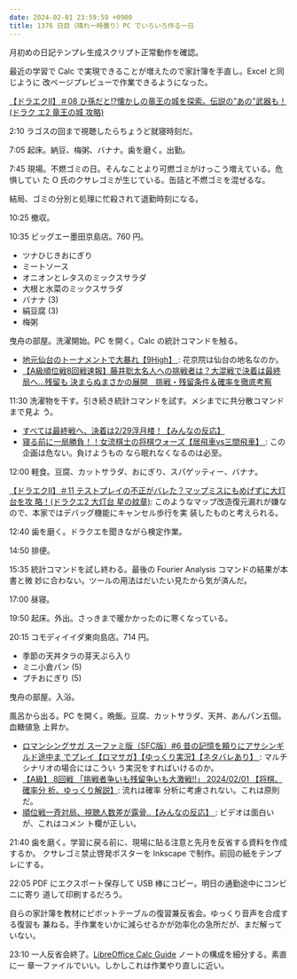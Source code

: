 ```yaml
---
date: 2024-02-01 23:59:59 +0900
title: 1376 日目（晴れ一時曇り）PC でいろいろ作る一日
---
```


月初めの日記テンプレ生成スクリプト正常動作を確認。

最近の学習で Calc で実現できることが増えたので家計簿を手直し。Excel と同じように
改ページプレビューで作業できるようになった。

[【ドラエクⅡ】＃08 ひ孫だと!?懐かしの竜王の城を探索。伝説の”あの”武器も！(ドラク
エ2 竜王の城 攻略)](https://www.youtube.com/watch?v=B9S7AxRjvOo)

2:10 ラゴスの回まで視聴したらちょうど就寝時刻だ。

7:05 起床。納豆、梅粥、バナナ。歯を磨く。出勤。

7:45 現場。不燃ゴミの日。そんなことより可燃ゴミがけっこう増えている。危惧してい
た O 氏のクサレゴミが生じている。缶詰と不燃ゴミを混ぜるな。

結局、ゴミの分別と処理に忙殺されて退勤時刻になる。

10:25 撤収。

10:35 ビッグエー墨田京島店。760 円。

* ツナひじきおにぎり
* ミートソース
* オニオンとレタスのミックスサラダ
* 大根と水菜のミックスサラダ
* バナナ (3)
* 絹豆腐 (3)
* 梅粥

曳舟の部屋。洗濯開始。PC を開く。Calc の統計コマンドを触る。

* [地元仙台のトーナメントで大暴れ【9High】
  ](https://www.youtube.com/watch?v=T5yr8KNpBgM): 花京院は仙台の地名なのか。
* [【A級順位戦8回戦速報】藤井聡太名人への挑戦者は？大混戦で決着は最終局へ…残留も
  決まらぬまさかの展開　挑戦・残留条件＆確率を徹底考察
  ](https://www.youtube.com/watch?v=_Ff8LllXJic)

11:30 洗濯物を干す。引き続き統計コマンドを試す。メシまでに共分散コマンドまで見よ
う。

* [すべては最終戦へ、決着は2/29浮月楼！【みんなの反応】
  ](https://www.youtube.com/watch?v=MQFmIZe_5Fc)
* [寝る前に一局勝負！！女流棋士の将棋ウォーズ【居飛車vs三間飛車】
  ](https://www.youtube.com/watch?v=w09fFOR_bGg): この企画は危ない。負けようもの
  なら眠れなくなるのは必至。

12:00 軽食。豆腐、カットサラダ、おにぎり、スパゲッティー、バナナ。

[【ドラエクⅡ】＃11 テストプレイの不正がバレた？マップミスにもめげずに大灯台を攻
略！(ドラクエ2 大灯台 星の紋章)](https://www.youtube.com/watch?v=Ltk9FyWVvDw):
このようなマップ改造復元漏れが嫌なので、本家ではデバッグ機能にキャンセル歩行を実
装したものと考えられる。

12:40 歯を磨く。ドラクエを聞きながら検定作業。

14:50 排便。

15:35 統計コマンドを試し終わる。最後の Fourier Analysis コマンドの結果が本書と微
妙に合わない。ツールの用法はだいたい見たから気が済んだ。

17:00 昼寝。

19:50 起床。外出。さっきまで暖かかったのに寒くなっている。

20:15 コモディイイダ東向島店。714 円。

* 季節の天丼タラの芽天ぷら入り
* ミニ小倉パン (5)
* プチおにぎり (5)

曳舟の部屋。入浴。

風呂から出る。PC を開く。晩飯。豆腐、カットサラダ、天丼、あんパン五個。血糖値急
上昇か。

* [ロマンシングサガ スーファミ版（SFC版）#6 昔の記憶を頼りにアサシンギルド途中ま
  でプレイ【ロマサガ】【ゆっくり実況】【ネタバレあり】
  ](https://www.youtube.com/watch?v=Dy9Ll3E_ZbI): マルチシナリオの場合にはこうい
  う実況をすればいけるのか。
* [【A級】 8回戦 「挑戦者争いも残留争いも大激戦!!」 2024/02/01 【将棋、確率分
  析、ゆっくり解説】](https://www.youtube.com/watch?v=mzvY-A-8rFk): 流れは確率
  分析に考慮されない。これは原則だ。
* [順位戦一斉対局、視聴人数差が露骨‥【みんなの反応】
  ](https://www.youtube.com/watch?v=AQPRjb3RPwQ): ビデオは面白いが、これはコメン
  ト欄が正しい。

21:40 歯を磨く。学習に戻る前に、現場に貼る注意と先月を反省する資料を作成するか。
クサレゴミ禁止啓発ポスターを Inkscape で制作。前回の紙をテンプレにする。

22:05 PDF にエクスポート保存して USB 棒にコピー。明日の通勤途中にコンビニに寄り
道して印刷するだろう。

自らの家計簿を教材にピボットテーブルの復習兼反省会。ゆっくり音声を合成する復習も
兼ねる。手作業をいかに減らせるかが効率化の急所だが、まだ解っていない。

23:10 一人反省会終了。[LibreOffice Calc Guide] ノートの構成を細分する。素直に一
章一ファイルでいい。しかしこれは作業やり直しに近い。

[LibreOffice Calc Guide]: https://documentation.libreoffice.org/en/english-documentation/calc/
